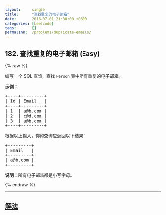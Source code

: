 ```yaml
---
layout:     single
title:      "查找重复的电子邮箱"
date:       2016-07-01 21:30:00 +0800
categories: [Leetcode]
tags:       []
permalink:  /problems/duplicate-emails/
---
```


## 182. 查找重复的电子邮箱 (Easy)

{% raw %}

<p>编写一个 SQL 查询，查找&nbsp;<code>Person</code> 表中所有重复的电子邮箱。</p>

<p><strong>示例：</strong></p>

<pre>+----+---------+
| Id | Email   |
+----+---------+
| 1  | a@b.com |
| 2  | c@d.com |
| 3  | a@b.com |
+----+---------+
</pre>

<p>根据以上输入，你的查询应返回以下结果：</p>

<pre>+---------+
| Email   |
+---------+
| a@b.com |
+---------+
</pre>

<p><strong>说明：</strong>所有电子邮箱都是小写字母。</p>

{% endraw %}

---

## [解法](https://github.com/openset/leetcode/tree/master/problems/duplicate-emails)
